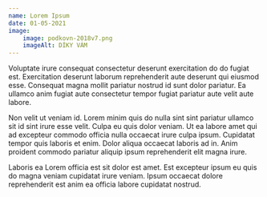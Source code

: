 ```yaml
---
name: Lorem Ipsum
date: 01-05-2021
image:
    image: podkovn-2018v7.png
    imageAlt: DÍKY VÁM
---
```

Voluptate irure consequat consectetur deserunt exercitation do do fugiat est. Exercitation deserunt laborum reprehenderit aute deserunt qui eiusmod esse. Consequat magna mollit pariatur nostrud id sunt dolor pariatur. Ea ullamco anim fugiat aute consectetur tempor fugiat pariatur aute velit aute labore.

Non velit ut veniam id. Lorem minim quis do nulla sint sint pariatur ullamco sit id sint irure esse velit. Culpa eu quis dolor veniam. Ut ea labore amet qui ad excepteur commodo officia nulla occaecat irure culpa ipsum. Cupidatat tempor quis laboris et enim. Dolor aliqua occaecat laboris ad in. Anim proident commodo pariatur aliquip ipsum reprehenderit elit magna irure.

Laboris ea Lorem officia est sit dolor est amet. Est excepteur ipsum eu quis do magna veniam cupidatat irure veniam. Ipsum occaecat dolore reprehenderit est anim ea officia labore cupidatat nostrud.